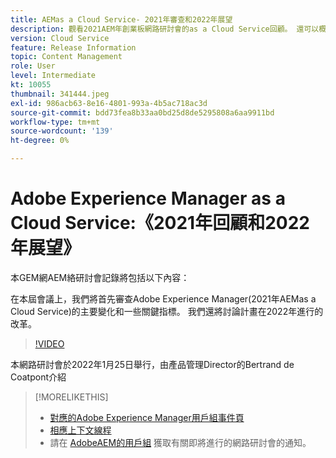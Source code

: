 ```yaml
---
title: AEMas a Cloud Service- 2021年審查和2022年展望
description: 觀看2021AEM年創業板網路研討會的as a Cloud Service回顧。 還可以概括瞭解2022年的產品。
version: Cloud Service
feature: Release Information
topic: Content Management
role: User
level: Intermediate
kt: 10055
thumbnail: 341444.jpeg
exl-id: 986acb63-8e16-4801-993a-4b5ac718ac3d
source-git-commit: bdd73fea8b33aa0bd25d8de5295808a6aa9911bd
workflow-type: tm+mt
source-wordcount: '139'
ht-degree: 0%

---
```


# Adobe Experience Manager as a Cloud Service:《2021年回顧和2022年展望》

本GEM網AEM絡研討會記錄將包括以下內容：

在本屆會議上，我們將首先審查Adobe Experience Manager(2021年AEMas a Cloud Service)的主要變化和一些關鍵指標。 我們還將討論計畫在2022年進行的改革。

>[!VIDEO](https://video.tv.adobe.com/v/341444/?quality=12&learn=on)

本網路研討會於2022年1月25日舉行，由產品管理Director的Bertrand de Coatpont介紹

>[!MORELIKETHIS]
>
>* [對應的Adobe Experience Manager用戶組事件頁](https://aem-augs.adobe.com/events/details/adobe-experience-manager-aem-learning-chapter-presents-aem-gems-adobe-experience-manager-as-a-cloud-service-2021-review-and-2022-outlook/)
>* [相應上下文線程](https://adobe.ly/3rqbSOz)
>* 請在 [AdobeAEM的用戶組](https://aem-augs.adobe.com/) 獲取有關即將進行的網路研討會的通知。

